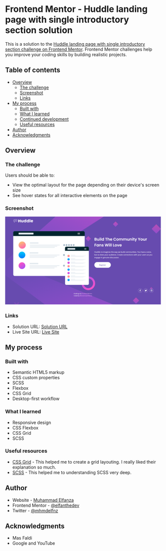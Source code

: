 # Frontend Mentor - Huddle landing page with single introductory section solution

This is a solution to the [Huddle landing page with single introductory section challenge on Frontend Mentor](https://www.frontendmentor.io/challenges/huddle-landing-page-with-a-single-introductory-section-B_2Wvxgi0). Frontend Mentor challenges help you improve your coding skills by building realistic projects. 

## Table of contents

- [Overview](#overview)
  - [The challenge](#the-challenge)
  - [Screenshot](#screenshot)
  - [Links](#links)
- [My process](#my-process)
  - [Built with](#built-with)
  - [What I learned](#what-i-learned)
  - [Continued development](#continued-development)
  - [Useful resources](#useful-resources)
- [Author](#author)
- [Acknowledgments](#acknowledgments)

## Overview

### The challenge

Users should be able to:

- View the optimal layout for the page depending on their device's screen size
- See hover states for all interactive elements on the page

### Screenshot

![](./screenshot.png)

### Links

- Solution URL: [Solution URL](https://www.frontendmentor.io/solutions/huddle-landing-page-dOEbcTZ3N)
- Live Site URL: [Live Site](https://huddle-landing-page-ashen-ten.vercel.app/)

## My process

### Built with

- Semantic HTML5 markup
- CSS custom properties
- SCSS
- Flexbox
- CSS Grid
- Desktop-first workflow

### What I learned

- Responsive design
- CSS Flexbox
- CSS Grid
- SCSS

### Useful resources

- [CSS Grid](https://css-tricks.com/snippets/css/complete-guide-grid/) - This helped me to create a grid layouting. I really liked their explanation so much.
- [SCSS](https://www.youtube.com/watch?v=XZXBqpGU8n4&list=PLFIM0718LjIUqemgG97MAOK0J_berlQM5) - This helped me to understanding SCSS very deep.

## Author

- Website - [Muhammad Elfanza](https://www.instagram.com/elfanthedev)
- Frontend Mentor - [@elfanthedev](https://www.frontendmentor.io/profile/elfanthedev)
- Twitter - [@mhmdelfnz](https://www.twitter.com/mhmdelfnz)

## Acknowledgments

- Mas Faldi
- Google and YouTube